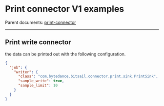 # Print connector V1 examples

Parent documents: [print-connector](./print-v1.md)

-----

## Print write connector

the data can be printed out with the following configuration.


```json
{
  "job": {
    "writer": {
      "class": "com.bytedance.bitsail.connector.print.sink.PrintSink",
      "sample_write": true,
      "sample_limit": 10
    }
  }
}
```